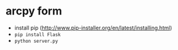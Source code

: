 # arcpy form
- install pip (http://www.pip-installer.org/en/latest/installing.html)
- `pip install Flask`
- `python server.py`

